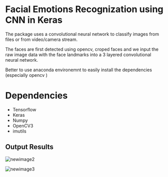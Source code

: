 
# Facial Emotions Recognization using CNN in Keras

The package uses a convolutional neural network to classify images from files or from video/camera stream.

The faces are first detected using opencv, croped faces and we input the raw image data with the face landmarks into a 3 layered convolutional neural network.

Better to use anaconda environemnt to easily install the dependencies (especially opencv )


# Dependencies
- Tensorflow
- Keras
- Numpy
- OpenCV3
- imutils

## Output Results

![newimage2](https://user-images.githubusercontent.com/19153198/38571132-4cc96c8a-3d0d-11e8-8f0f-f0eddd16db3d.jpg)

![newimage3](https://user-images.githubusercontent.com/19153198/38571152-5abd5964-3d0d-11e8-8baa-a46d1e40fc4c.jpg)
